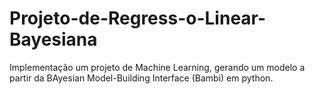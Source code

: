 # Projeto-de-Regress-o-Linear-Bayesiana
Implementação um projeto de Machine Learning, gerando um modelo a partir da BAyesian Model-Building Interface (Bambi) em python.
